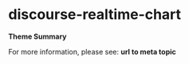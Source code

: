 # discourse-realtime-chart

**Theme Summary**

For more information, please see: **url to meta topic**
